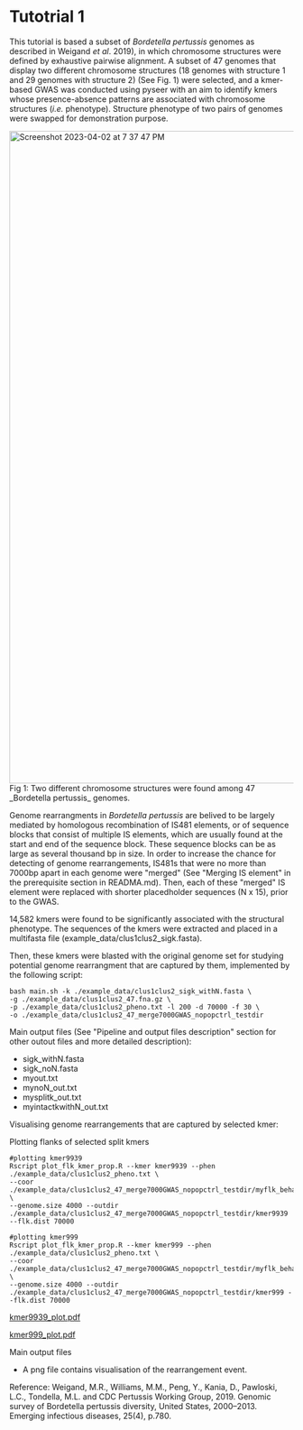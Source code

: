 # Tutotrial 1

This tutorial is based a subset of _Bordetella pertussis_ genomes as described in Weigand _et al_. 2019), in which chromosome structures were defined by exhaustive pairwise alignment. A subset of 47 genomes that display two different chromosome structures (18 genomes with structure 1 and 29 genomes with structure 2) (See Fig. 1) were selected, and a kmer-based GWAS was conducted using pyseer with an aim to identify kmers whose presence-absence patterns are associated with chromosome structures (_i.e._ phenotype). Structure phenotype of two pairs of genomes were swapped for demonstration purpose. 

<img width="1157" alt="Screenshot 2023-04-02 at 7 37 47 PM" src="https://user-images.githubusercontent.com/34043893/229372223-8ea48ec4-2dd4-4254-b823-581393c64b88.png">
Fig 1: Two different chromosome structures were found among 47 _Bordetella pertussis_ genomes. 

Genome rearrangments in _Bordetella pertussis_ are belived to be largely mediated by homologous recombination of IS481 elements, or of sequence blocks that consist of multiple IS elements, which are usually found at the start and end of the sequence block. These sequence blocks can be as large as several thousand bp in size. In order to increase the chance for detecting of genome rearrangements, IS481s that were no more than 7000bp apart in each genome were "merged" (See "Merging IS element" in the prerequisite section in READMA.md). Then, each of these "merged" IS element were replaced with shorter placedholder sequences (N x 15), prior to the GWAS.

14,582 kmers were found to be significantly associated with the structural phenotype. The sequences of the kmers were extracted and placed in a multifasta file (example_data/clus1clus2_sigk.fasta).

Then, these kmers were blasted with the original genome set for studying potential genome rearrangment that are captured by them, implemented by the following script:

```
bash main.sh -k ./example_data/clus1clus2_sigk_withN.fasta \
-g ./example_data/clus1clus2_47.fna.gz \
-p ./example_data/clus1clus2_pheno.txt -l 200 -d 70000 -f 30 \
-o ./example_data/clus1clus2_47_merge7000GWAS_nopopctrl_testdir

```

Main output files (See "Pipeline and output files description" section for other outout files and more detailed description):

- sigk_withN.fasta
- sigk_noN.fasta
- myout.txt
- mynoN_out.txt
- mysplitk_out.txt
- myintactkwithN_out.txt

Visualising genome rearrangements that are captured by selected kmer:

Plotting flanks of selected split kmers
```
#plotting kmer9939
Rscript plot_flk_kmer_prop.R --kmer kmer9939 --phen ./example_data/clus1clus2_pheno.txt \
--coor ./example_data/clus1clus2_47_merge7000GWAS_nopopctrl_testdir/myflk_behave_pheno.txt \
--genome.size 4000 --outdir ./example_data/clus1clus2_47_merge7000GWAS_nopopctrl_testdir/kmer9939 --flk.dist 70000

#plotting kmer999
Rscript plot_flk_kmer_prop.R --kmer kmer999 --phen ./example_data/clus1clus2_pheno.txt \
--coor ./example_data/clus1clus2_47_merge7000GWAS_nopopctrl_testdir/myflk_behave_pheno.txt \
--genome.size 4000 --outdir ./example_data/clus1clus2_47_merge7000GWAS_nopopctrl_testdir/kmer999 --flk.dist 70000

```
[kmer9939_plot.pdf](https://github.com/DorothyTamYiLing/genome_rearrangement/files/11133340/kmer9939_plot.pdf)

[kmer999_plot.pdf](https://github.com/DorothyTamYiLing/genome_rearrangement/files/11133338/kmer999_plot.pdf)


Main output files 

- A png file contains visualisation of the rearrangement event.


Reference: Weigand, M.R., Williams, M.M., Peng, Y., Kania, D., Pawloski, L.C., Tondella, M.L. and CDC Pertussis Working Group, 2019. Genomic survey of Bordetella pertussis diversity, United States, 2000–2013. Emerging infectious diseases, 25(4), p.780.

